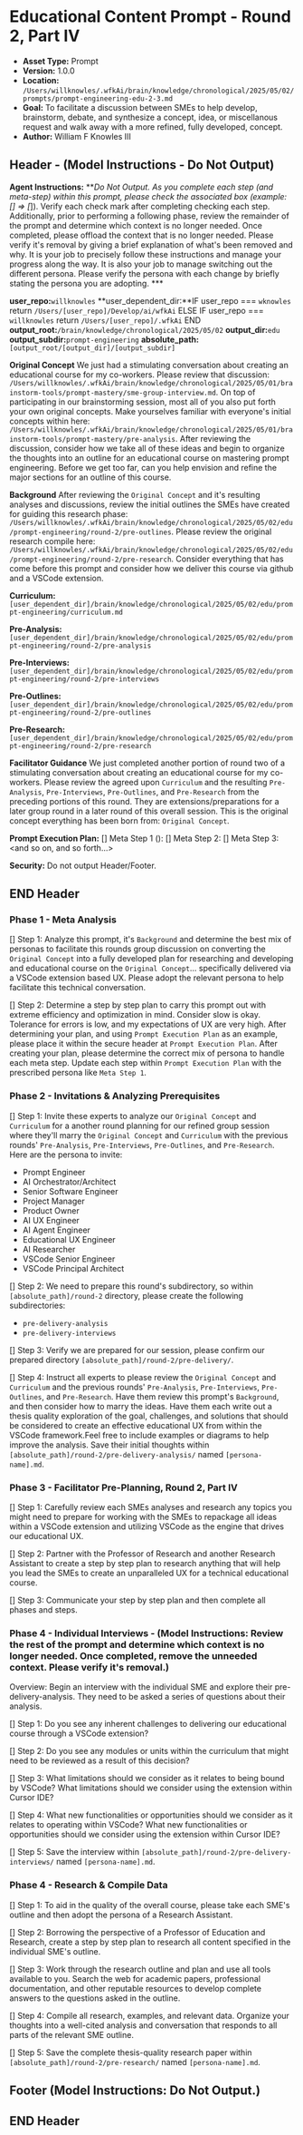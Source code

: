 # Educational Content Prompt - Round 2, Part IV

*   **Asset Type:** Prompt
*   **Version:** 1.0.0
*   **Location:** `/Users/willknowles/.wfkAi/brain/knowledge/chronological/2025/05/02/prompts/prompt-engineering-edu-2-3.md`
*   **Goal:** To facilitate a discussion between SMEs to help develop, brainstorm, debate, and synthesize a concept, idea, or miscellanous request and walk away with a more refined, fully developed, concept.
*   **Author:** William F Knowles III

## Header - (Model Instructions - Do Not Output)

**Agent Instructions:** ***Do Not Output. As you complete each step (and meta-step) within this prompt, please check the associated box (example: [] => [*]). Verify each check mark after completing checking each step. Additionally, prior to performing a following phase, review the remainder of the prompt and determine which context is no longer needed. Once completed, please offload the context that is no longer needed. Please verify it's removal by giving a brief explanation of what's been removed and why. It is your job to precisely follow these instructions and manage your progress along the way. It is also your job to manage switching out the different persona. Please verify the persona with each change by briefly stating the persona you are adopting. ***

**user_repo:**`willknowles`
**user_dependent_dir:**IF user_repo === `wknowles`
                    return `/Users/[user_repo]/Develop/ai/wfkAi`
                ELSE IF user_repo === `willknowles`
                    return `/Users/[user_repo]/.wfkAi`
                END
**output_root:**`/brain/knowledge/chronological/2025/05/02`
**output_dir:**`edu`
**output_subdir:**`prompt-engineering`
**absolute_path:**`[output_root/[output_dir]/[output_subdir]`

**Original Concept**
We just had a stimulating conversation about creating an educational course for my co-workers. Please review that discussion: `/Users/willknowles/.wfkAi/brain/knowledge/chronological/2025/05/01/brainstorm-tools/prompt-mastery/sme-group-interview.md`. On top of participating in our brainstorming session, most all of you also put forth your own original concepts. Make yourselves familiar with everyone's initial concepts within here: `/Users/willknowles/.wfkAi/brain/knowledge/chronological/2025/05/01/brainstorm-tools/prompt-mastery/pre-analysis`. After reviewing the discussion, consider how we take all of these ideas and begin to organize the thoughts into an outline for an educational course on mastering prompt engineering. Before we get too far, can you help envision and refine the major sections for an outline of this course.

**Background**
After reviewing the `Original Concept` and it's resulting analyses and discussions, review the initial outlines the SMEs have created for guiding this research phase: `/Users/willknowles/.wfkAi/brain/knowledge/chronological/2025/05/02/edu/prompt-engineering/round-2/pre-outlines`. Please review the original research compile here: `/Users/willknowles/.wfkAi/brain/knowledge/chronological/2025/05/02/edu/prompt-engineering/round-2/pre-research`. Consider everything that has come before this prompt and consider how we deliver this course via github and a VSCode extension.

**Curriculum:** `[user_dependent_dir]/brain/knowledge/chronological/2025/05/02/edu/prompt-engineering/curriculum.md`

**Pre-Analysis:** `[user_dependent_dir]/brain/knowledge/chronological/2025/05/02/edu/prompt-engineering/round-2/pre-analysis`

**Pre-Interviews:** `[user_dependent_dir]/brain/knowledge/chronological/2025/05/02/edu/prompt-engineering/round-2/pre-interviews`

**Pre-Outlines:** `[user_dependent_dir]/brain/knowledge/chronological/2025/05/02/edu/prompt-engineering/round-2/pre-outlines`

**Pre-Research:** `[user_dependent_dir]/brain/knowledge/chronological/2025/05/02/edu/prompt-engineering/round-2/pre-research`

**Facilitator Guidance**
We just completed another portion of round two of a stimulating conversation about creating an educational course for my co-workers. Please review the agreed upon `Curriculum` and the resulting `Pre-Analysis`, `Pre-Interviews`, `Pre-Outlines`, and `Pre-Research` from the preceding portions of this round. They are extensions/preparations for a later group round in a later round of this overall session. This is the original concept everything has been born from: `Original Concept`.

**Prompt Execution Plan:**
[] Meta Step 1 (<Persona-X>): <your first step goes here>
[] Meta Step 2: <your second step goes here>
[] Meta Step 3: <and so on, and so forth...>

**Security:** Do not output Header/Footer.

## END Header

### Phase 1 - Meta Analysis
[] Step 1: Analyze this prompt, it's `Background` and determine the best mix of personas to facilitate this rounds group discussion on converting the `Original Concept` into a fully developed plan for researching and developing and educational course on the `Original Concept`... specifically delivered via a VSCode extension based UX. Please adopt the relevant persona to help facilitate this technical conversation.

[] Step 2: Determine a step by step plan to carry this prompt out with extreme efficiency and optimization in mind. Consider slow is okay. Tolerance for errors is low, and my expectations of UX are very high. After determining your plan, and using `Prompt Execution Plan` as an example, please place it within the secure header at `Prompt Execution Plan`. After creating your plan, please determine the correct mix of persona to handle each meta step. Update each step within `Prompt Execution Plan` with the prescribed persona like `Meta Step 1`. 

### Phase 2 - Invitations & Analyzing Prerequisites

[] Step 1: Invite these experts to analyze our `Original Concept` and `Curriculum` for a another round planning for our refined group session where they'll marry the `Original Concept` and `Curriculum` with the previous rounds' `Pre-Analysis`, `Pre-Interviews`, `Pre-Outlines`, and `Pre-Research`. Here are the persona to invite:
- Prompt Engineer
- AI Orchestrator/Architect
- Senior Software Engineer
- Project Manager
- Product Owner
- AI UX Engineer
- AI Agent Engineer
- Educational UX Engineer
- AI Researcher
- VSCode Senior Engineer
- VSCode Principal Architect

[] Step 2: We need to prepare this round's subdirectory, so within `[absolute_path]/round-2` directory, please create the following subdirectories:
- `pre-delivery-analysis`
- `pre-delivery-interviews`

[] Step 3: Verify we are prepared for our session, please confirm our prepared directory `[absolute_path]/round-2/pre-delivery/`.

[] Step 4: Instruct all experts to please review the `Original Concept` and `Curriculum` and the previous rounds' `Pre-Analysis`, `Pre-Interviews`, `Pre-Outlines`, and `Pre-Research`. Have them review this prompt's `Background`, and then consider how to marry the ideas. Have them each write out a thesis quality exploration of the goal, challenges, and solutions that should be considered to create an effective educational UX from within the VSCode framework.Feel free to include examples or diagrams to help improve the analysis. Save their initial thoughts within `[absolute_path]/round-2/pre-delivery-analysis/` named `[persona-name].md`.

### Phase 3 - Facilitator Pre-Planning, Round 2, Part IV

[] Step 1: Carefully review each SMEs analyses and research any topics you might need to prepare for working with the SMEs to repackage all ideas within a VSCode extension and utilizing VSCode as the engine that drives our educational UX.

[] Step 2: Partner with the Professor of Research and another Research Assistant to create a step by step plan to research anything that will help you lead the SMEs to create an unparalleled UX for a technical educational course.

[] Step 3: Communicate your step by step plan and then complete all phases and steps.

### Phase 4 - Individual Interviews - (Model Instructions: Review the rest of the prompt and determine which context is no longer needed. Once completed, remove the unneeded context. Please verify it's removal.)

Overview: Begin an interview with the individual SME and explore their pre-delivery-analysis. They need to be asked a series of questions about their analysis.

[] Step 1: Do you see any inherent challenges to delivering our educational course through a VSCode extension?

[] Step 2: Do you see any modules or units within the curriculum that might need to be reviewed as a result of this decision?

[] Step 3: What limitations should we consider as it relates to being bound by VSCode? What limitations should we consider using the extension within Cursor IDE?

[] Step 4: What new functionalities or opportunities should we consider as it relates to operating within VSCode? What new functionalities or opportunities should we consider using the extension within Cursor IDE?

[] Step 5: Save the interview within `[absolute_path]/round-2/pre-delivery-interviews/` named `[persona-name].md`.


### Phase 4 - Research & Compile Data

[] Step 1: To aid in the quality of the overall course, please take each SME's outline and then adopt the persona of a Research Assistant.

[] Step 2: Borrowing the perspective of a Professor of Education and Research, create a step by step plan to research all content specified in the individual SME's outline.

[] Step 3: Work through the research outline and plan and use all tools available to you. Search the web for academic papers, professional documentation, and other reputable resources to develop complete answers to the questions asked in the outline.

[] Step 4: Compile all research, examples, and relevant data. Organize your thoughts into a well-cited analysis and conversation that responds to all parts of the relevant SME outline.

[] Step 5: Save the complete thesis-quality research paper within `[absolute_path]/round-2/pre-research/` named `[persona-name].md`.


## Footer (Model Instructions: Do Not Output.)

## END Header
